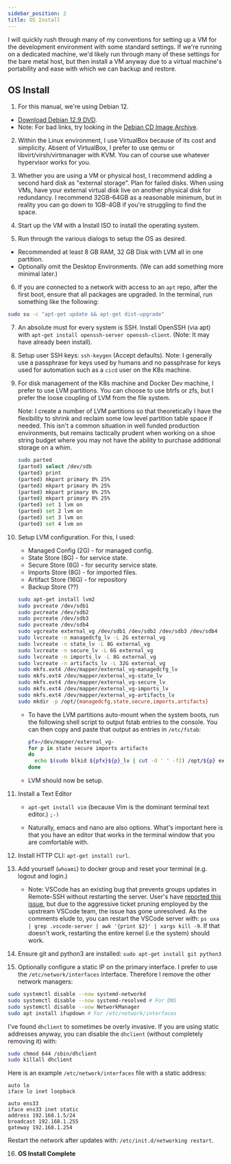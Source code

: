 ```yaml
---
sidebar_position: 2
title: OS Install
---
```


I will quickly rush through many of my conventions for setting up a VM for the development environment with some standard settings. If we're running on a dedicated machine, we'd likely run through many of these settings for the bare metal host, but then install a VM anyway due to a virtual machine's portability and ease with which we can backup and restore.

## OS Install

1. For this manual, we're using Debian 12.

- [Download Debian 12.9 DVD](https://cdimage.debian.org/debian-cd/current/amd64/iso-dvd/debian-12.9.0-amd64-DVD-1.iso).
- Note: For bad links, try looking in the [Debian CD Image Archive](https://cdimage.debian.org/mirror/cdimage/archive/).

2. Within the Linux environment, I use VirtualBox because of its cost and simplicity. Absent of VirtualBox, I prefer to use qemu or libvirt/virsh/virtmanager with KVM. You can of course use whatever hypervisor works for you.

3. Whether you are using a VM or physical host, I recommend adding a second hard disk as "external storage". Plan for failed disks. When using VMs, have your external virtual disk live on another physical disk for redundancy. I recommend 32GB-64GB as a reasonable minimum, but in reality you can go down to 1GB-4GB if you're struggling to find the space.

4. Start up the VM with a Install ISO to install the operating system.

5. Run through the various dialogs to setup the OS as desired.

- Recommended at least 8 GB RAM, 32 GB Disk with LVM all in one partition.
- Optionally omit the Desktop Environments. (We can add something more minimal later.)

6. If you are connected to a network with access to an `apt` repo, after the first boot, ensure that all packages are upgraded. In the terminal, run something like the following:

  ```sh
  sudo su -c "apt-get update && apt-get dist-upgrade"
  ```

7. An absolute must for every system is SSH. Install OpenSSH (via apt) with `apt-get install openssh-server openssh-client`. (Note: It may have already been install).

8. Setup user SSH keys: `ssh-keygen` (Accept defaults). Note: I generally use a passphrase for keys used by humans and no passphrase for keys used for automation such as a `cicd` user on the K8s machine.

9. For disk management of the K8s machine and Docker Dev machine, I prefer to use LVM partitions. You can choose to use btrfs or zfs, but I prefer the loose coupling of LVM from the file system.

    Note: I create a number of LVM partitions so that theoretically I have the flexibility to shrink and reclaim some low level partition table space if needed. This isn't a common situation in well funded production environments, but remains tactically prudent when working on a shoe string budget where you may not have the ability to purchase additional storage on a whim.

    ```sh
    sudo parted
    (parted) select /dev/sdb
    (parted) print
    (parted) mkpart primary 0% 25%
    (parted) mkpart primary 0% 25%
    (parted) mkpart primary 0% 25%
    (parted) mkpart primary 0% 25%
    (parted) set 1 lvm on
    (parted) set 2 lvm on
    (parted) set 3 lvm on
    (parted) set 4 lvm on
    ```

10. Setup LVM configuration. For this, I used:

    - Managed Config (2G) - for managed config.
    - State Store (8G) - for service state.
    - Secure Store (6G) - for security service state.
    - Imports Store (8G) - for imported files.
    - Artifact Store (16G) - for repository
    - Backup Store (??)

    ```sh
    sudo apt-get install lvm2
    sudo pvcreate /dev/sdb1
    sudo pvcreate /dev/sdb2
    sudo pvcreate /dev/sdb3
    sudo pvcreate /dev/sdb4
    sudo vgcreate external_vg /dev/sdb1 /dev/sdb2 /dev/sdb3 /dev/sdb4
    sudo lvcreate -n managedcfg_lv -L 2G external_vg
    sudo lvcreate -n state_lv -L 8G external_vg
    sudo lvcreate -n secure_lv -L 6G external_vg
    sudo lvcreate -n imports_lv -L 8G external_vg
    sudo lvcreate -n artifacts_lv -L 32G external_vg
    sudo mkfs.ext4 /dev/mapper/external_vg-managedcfg_lv
    sudo mkfs.ext4 /dev/mapper/external_vg-state_lv
    sudo mkfs.ext4 /dev/mapper/external_vg-secure_lv
    sudo mkfs.ext4 /dev/mapper/external_vg-imports_lv
    sudo mkfs.ext4 /dev/mapper/external_vg-artifacts_lv
    sudo mkdir -p /opt/{managedcfg,state,secure,imports,artifacts}
    ```

    - To have the LVM partitions auto-mount when the system boots, run the following shell script to output fstab entries to the console. You can then copy and paste that output as entries in `/etc/fstab`:

      ```sh
      pfx=/dev/mapper/external_vg-
      for p in state secure imports artifacts
      do
        echo $(sudo blkid ${pfx}${p}_lv | cut -d ' ' -f2) /opt/${p} ext4
      done
      ```

    - LVM should now be setup.

11. Install a Text Editor

    - `apt-get install vim` (because Vim is the dominant terminal text editor.) `;-)`

    - Naturally, emacs and nano are also options. What's important here is that you have an editor that works in the terminal window that you are comfortable with.

12. Install HTTP CLI: `apt-get install curl`.

13. Add yourself (`whoami`) to docker group and reset your terminal (e.g. logout and login.)

    - Note: VSCode has an existing bug that prevents groups updates in Remote-SSH without restarting the server. User's have [reported this issue](https://github.com/microsoft/vscode-remote-release/issues/5813), but due to the aggressive ticket pruning employed by the upstream VSCode team, the issue has gone unresolved. As the comments elude to, you can restart the VSCode server with: `ps uxa | grep .vscode-server | awk '{print $2}' | xargs kill -9`. If that doesn't work, restarting the entire kernel (i.e the system) should work.

14. Ensure git and python3 are installed: `sudo apt-get install git python3`

15. Optionally configure a static IP on the primary interface. I prefer to use the `/etc/network/interfaces` interface. Therefore I remove the other network managers:

  ```sh
  sudo systemctl disable --now systemd-networkd
  sudo systemctl disable --now systemd-resolved # For DNS
  sudo systemctl disable --now NetworkManager
  sudo apt install ifupdown # For /etc/network/interfaces
  ```

  I've found `dhclient` to sometimes be overly invasive. If you are using static addresses anyway, you can disable the `dhclient` (without completely removing it) with:

  ```sh
  sudo chmod 644 /sbin/dhclient
  sudo killall dhclient
  ```

  Here is an example `/etc/network/interfaces` file with a static address:

  ```interfaces
  auto lo
  iface lo inet loopback

  auto ens33
  iface ens33 inet static
  address 192.168.1.5/24
  broadcast 192.168.1.255
  gateway 192.168.1.254
  ```

  Restart the network after updates with: `/etc/init.d/networking restart`.

16. **OS Install Complete**
